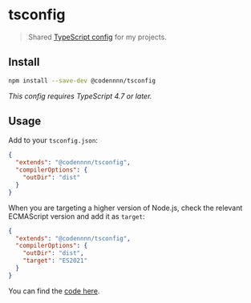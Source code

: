 # tsconfig

> Shared [TypeScript config](https://www.typescriptlang.org/docs/handbook/tsconfig-json.html) for my projects.

## Install

```sh
npm install --save-dev @codennnn/tsconfig
```

_This config requires TypeScript 4.7 or later._

## Usage

Add to your `tsconfig.json`:

```json
{
  "extends": "@codennnn/tsconfig",
  "compilerOptions": {
    "outDir": "dist"
  }
}
```

When you are targeting a higher version of Node.js, check the relevant ECMAScript version and add it as `target`:

```json
{
  "extends": "@codennnn/tsconfig",
  "compilerOptions": {
    "outDir": "dist",
    "target": "ES2021"
  }
}
```

You can find the [code here](https://github.com/Codennnn/tsconfig/blob/main/tsconfig.json).
